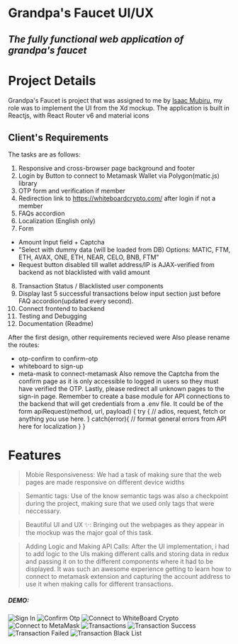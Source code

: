 # Grandpa's Faucet UI/UX
## _The fully functional web application of grandpa's faucet_

# Project Details
Grandpa's Faucet is project that was assigned to me by [Isaac Mubiru](https://github.com/zac-09), my role was to implement the UI from the Xd mockup. 
The application is built in Reactjs, with React Router v6 and material icons

## Client's Requirements
The tasks are as follows:

1. Responsive and cross-browser page background and footer
2. Login by Button to connect to Metamask Wallet via Polygon(matic.js) library
3. OTP form and verification if member
4. Redirection link to https://whiteboardcrypto.com/ after login if not a member
5. FAQs accordion
6. Localization (English only)
7. Form
 - Amount Input field + Captcha
 - "Select with dummy data (will be loaded from DB)
  Options: MATIC, FTM, ETH, AVAX, ONE, ETH, NEAR, CELO, BNB, FTM"
 - Request button disabled till wallet address/IP is AJAX-verified from backend as not blacklisted with valid amount
8. Transaction Status / Blacklisted user components
9. Display last 5 successful transactions below input section just before FAQ accordion(updated every second).
10. Connect frontend to backend
10. Testing and Debugging
11. Documentation (Readme)

After the first design, other requirements recieved were
Also please rename the routes:
- otp-confirm to confirm-otp
- whiteboard to sign-up 
- meta-mask to connect-metamask
Also remove the Captcha from the confirm page as it is only accessible to logged in users so they must have verified the OTP.
Lastly, please redirect all unknown pages to the sign-in page.
Remember to create a base module for API connections to the backend that will get credentials from a .env file.
It could be of the form
apiRequest(method, url, payload) {
try {
// adios, request, fetch or anything you use here.
}
catch(error){
// format general errors from API here for localization 
}
}

# Features
> Mobie Responsiveness: 
 We had a task of making sure that the web pages are made responsive on different device widths

> Semantic tags:
 Use of the know semantic tags was also a checkpoint during the project, making sure that we used only tags that were neccessary.

> Beautiful UI and UX ✨:
 Bringing out the webpages as they appear in the mockup was the major goal of this task.

> Adding Logic and Making API Calls: 
After the UI implementation, i had to add logic to the UIs making different calls and storing data in redux and passing it on to the different components where it had to be displayed. It was such an awesome experience getting to learn how to connect to metamask extension and capturing the account address to use it when making calls for different transactions.

##### DEMO:    
![](src/assets/UI/Web1920–2.png?raw=true "Sign In")
![](src/assets/UI/Web1920–3.png?raw=true "Confirm Otp")
![](src/assets/UI/Web1920–4.png?raw=true "Connect to WhiteBoard Crypto")
![](src/assets/UI/Web1920–5.png?raw=true "Connect to MetaMask")
![](src/assets/UI/Web1920–6.png?raw=true "Transactions")
![](src/assets/UI/Web1920–7.png?raw=true "Transaction Success")
![](src/assets/UI/Web1920–8.png?raw=true "Transaction Failed")
![](src/assets/UI/Web1920–9.png?raw=true "Transaction Black List")


